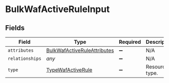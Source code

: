 # BulkWafActiveRuleInput


## Fields

| Field                                                                             | Type                                                                              | Required                                                                          | Description                                                                       |
| --------------------------------------------------------------------------------- | --------------------------------------------------------------------------------- | --------------------------------------------------------------------------------- | --------------------------------------------------------------------------------- |
| `attributes`                                                                      | [BulkWafActiveRuleAttributes](../../models/shared/bulkwafactiveruleattributes.md) | :heavy_minus_sign:                                                                | N/A                                                                               |
| `relationships`                                                                   | *any*                                                                             | :heavy_minus_sign:                                                                | N/A                                                                               |
| `type`                                                                            | [TypeWafActiveRule](../../models/shared/typewafactiverule.md)                     | :heavy_minus_sign:                                                                | Resource type.                                                                    |